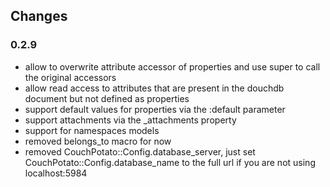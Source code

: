 ## Changes

### 0.2.9

* allow to overwrite attribute accessor of properties and use super to call the original accessors
* allow read access to attributes that are present in the douchdb document but not defined as properties
* support default values for properties via the :default parameter
* support attachments via the _attachments property
* support for namespaces models
* removed belongs_to macro for now
* removed CouchPotato::Config.database_server, just set CouchPotato::Config.database_name to the full url if you are not using localhost:5984